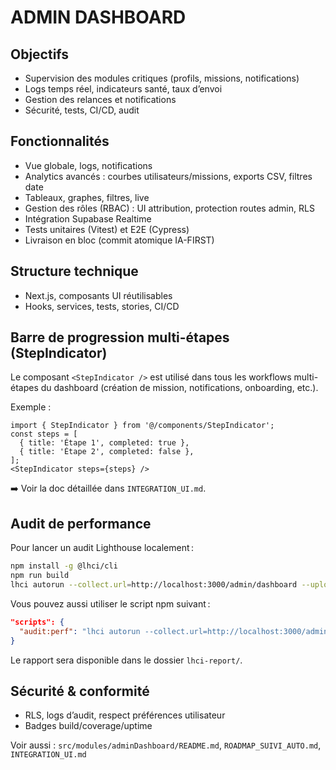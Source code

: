# ADMIN DASHBOARD

## Objectifs
- Supervision des modules critiques (profils, missions, notifications)
- Logs temps réel, indicateurs santé, taux d’envoi
- Gestion des relances et notifications
- Sécurité, tests, CI/CD, audit

## Fonctionnalités
- Vue globale, logs, notifications
- Analytics avancés : courbes utilisateurs/missions, exports CSV, filtres date
- Tableaux, graphes, filtres, live
- Gestion des rôles (RBAC) : UI attribution, protection routes admin, RLS
- Intégration Supabase Realtime
- Tests unitaires (Vitest) et E2E (Cypress)
- Livraison en bloc (commit atomique IA-FIRST)

## Structure technique
- Next.js, composants UI réutilisables
- Hooks, services, tests, stories, CI/CD

## Barre de progression multi-étapes (StepIndicator)

Le composant `<StepIndicator />` est utilisé dans tous les workflows multi-étapes du dashboard (création de mission, notifications, onboarding, etc.).

Exemple :
```tsx
import { StepIndicator } from '@/components/StepIndicator';
const steps = [
  { title: 'Étape 1', completed: true },
  { title: 'Étape 2', completed: false },
];
<StepIndicator steps={steps} />
```

➡️ Voir la doc détaillée dans `INTEGRATION_UI.md`.

## Audit de performance

Pour lancer un audit Lighthouse localement :

```bash
npm install -g @lhci/cli
npm run build
lhci autorun --collect.url=http://localhost:3000/admin/dashboard --upload.target=filesystem --upload.outputDir=lhci-report
```

Vous pouvez aussi utiliser le script npm suivant :

```json
"scripts": {
  "audit:perf": "lhci autorun --collect.url=http://localhost:3000/admin/dashboard --upload.target=filesystem --upload.outputDir=lhci-report"
}
```

Le rapport sera disponible dans le dossier `lhci-report/`.

## Sécurité & conformité
- RLS, logs d’audit, respect préférences utilisateur
- Badges build/coverage/uptime

Voir aussi : `src/modules/adminDashboard/README.md`, `ROADMAP_SUIVI_AUTO.md`, `INTEGRATION_UI.md`
